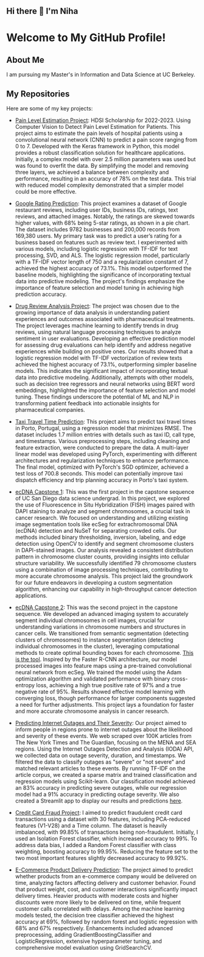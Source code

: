 ## Hi there 👋 I'm Niha

# Welcome to My GitHub Profile!

## About Me
I am pursuing my Master's in Information and Data Science at UC Berkeley. 

## My Repositories
Here are some of my key projects:

- [Pain Level Estimation Project](https://github.com/niha-m584/2022-2023_HDSI_Project): HDSI Scholarship for 2022-2023. Using Computer Vision to Detect Pain Level Estimation for Patients. This project aims to estimate the pain levels of hospital patients using a convolutional neural network (CNN) to predict a pain score ranging from 0 to 7. Developed with the Keras framework in Python, this model provides a robust classification solution for healthcare applications. Initially, a complex model with over 2.5 million parameters was used but was found to overfit the data. By simplifying the model and removing three layers, we achieved a balance between complexity and performance, resulting in an accuracy of 78% on the test data. This trial with reduced model complexity demonstrated that a simpler model could be more effective.
  
- [Google Rating Prediction](https://github.com/niha-m584/google_rating_prediction): This project examines a dataset of Google restaurant reviews, including user IDs, business IDs, ratings, text reviews, and attached images. Notably, the ratings are skewed towards higher values, with 68% being 5-star ratings, as shown in a pie chart. The dataset includes 9782 businesses and 200,000 records from 169,380 users. My primary task was to predict a user’s rating for a business based on features such as review text. I experimented with various models, including logistic regression with TF-IDF for text processing, SVD, and ALS. The logistic regression model, particularly with a TF-IDF vector length of 750 and a regularization constant of 7, achieved the highest accuracy of 73.1%. This model outperformed the baseline models, highlighting the significance of incorporating textual data into predictive modeling. The project's findings emphasize the importance of feature selection and model tuning in achieving high prediction accuracy.
  
- [Drug Review Analysis Project](https://github.com/niha-m584/DrugReviewAnalysisProject): The project was chosen due to the growing importance of data analysis in understanding patient experiences and outcomes associated with pharmaceutical treatments. The project leverages machine learning to identify trends in drug reviews, using natural language processing techniques to analyze sentiment in user evaluations. Developing an effective prediction model for assessing drug evaluations can help identify and address negative experiences while building on positive ones. Our results showed that a logistic regression model with TF-IDF vectorization of review texts achieved the highest accuracy of 73.1%, outperforming simpler baseline models. This indicates the significant impact of incorporating textual data into predictive modeling. Additionally, attempts with other models, such as decision tree regressors and neural networks using BERT word embeddings, highlighted the importance of feature selection and model tuning. These findings underscore the potential of ML and NLP in transforming patient feedback into actionable insights for pharmaceutical companies.

- [Taxi Travel Time Prediction](https://github.com/niha-m584/kaggle_competition_sp23): This project aims to predict taxi travel times in Porto, Portugal, using a regression model that minimizes RMSE. The dataset includes 1.7 million entries with details such as taxi ID, call type, and timestamps. Various preprocessing steps, including cleaning and feature extraction, were conducted to prepare the data. A multi-layer linear model was developed using PyTorch, experimenting with different architectures and regularization techniques to enhance performance. The final model, optimized with PyTorch's SGD optimizer, achieved a test loss of 700.8 seconds. This model can potentially improve taxi dispatch efficiency and trip planning accuracy in Porto's taxi system.
  
- [ecDNA Capstone 1](https://github.com/niha-m584/ecDNA-Capstone): This was the first project in the capstone sequence of UC San Diego data science undergrad. In this project, we explored the use of Fluorescence in Situ Hybridization (FISH) images paired with DAPI staining to analyze and segment chromosomes, a crucial task in cancer research. We focused on understanding and utilizing existing image segmentation tools like ecSeg for extrachromosomal DNA (ecDNA) detection and NuSeT for separating crowded cells. Our methods included binary thresholding, inversion, labeling, and edge detection using OpenCV to identify and segment chromosome clusters in DAPI-stained images. Our analysis revealed a consistent distribution pattern in chromosome cluster counts, providing insights into cellular structure variability. We successfully identified 79 chromosome clusters using a combination of image processing techniques, contributing to more accurate chromosome analysis. This project laid the groundwork for our future endeavors in developing a custom segmentation algorithm, enhancing our capability in high-throughput cancer detection applications.

- [ecDNA Capstone 2](https://github.com/niha-m584/nuclei-capstone): This was the second project in the capstone sequence. We developed an advanced imaging system to accurately segment individual chromosomes in cell images, crucial for understanding variations in chromosome numbers and structures in cancer cells. We transitioned from semantic segmentation (detecting clusters of chromosomes) to instance segmentation (detecting individual chromosomes in the cluster), leveraging computational methods to create optimal bounding boxes for each chromosome. [This is the tool](https://github.com/niha-m584/VaCe). Inspired by the Faster R-CNN architecture, our model processed images into feature maps using a pre-trained convolutional neural network from ecSeg. We trained the model using the Adam optimization algorithm and validated performance with binary cross-entropy loss, achieving a high true positive rate of 97% and a true negative rate of 95%. Results showed effective model learning with converging loss, though performance for larger components suggested a need for further adjustments. This project lays a foundation for faster and more accurate chromosome analysis in cancer research. 

- [Predicting Internet Outages and Their Severity](https://github.com/niha-m584/internet_outages): Our project aimed to inform people in regions prone to internet outages about the likelihood and severity of these events. We web scraped over 100K articles from The New York Times and The Guardian, focusing on the MENA and SEA regions. Using the Internet Outages Detection and Analysis (IODA) API, we collected data on outage severity, duration, and timestamps. We filtered the data to classify outages as "severe" or "not severe" and matched relevant articles to these events. By running TF-IDF on the article corpus, we created a sparse matrix and trained classification and regression models using Scikit-learn. Our classification model achieved an 83% accuracy in predicting severe outages, while our regression model had a 91% accuracy in predicting outage severity. We also created a Streamlit app to display our results and predictions [here](https://github.com/niha-m584/streamlit_app_internet_outages).
  
- [Credit Card Fraud Project](https://github.com/niha-m584/Credit_Card_Fraud_Project): I aimed to predict fraudulent credit card transactions using a dataset with 30 features, including PCA-reduced features (V1-V28) and a Time column. The dataset is heavily imbalanced, with 99.85% of transactions being non-fraudulent. Initially, I used an Isolation Forest classifier, which increased accuracy to 99%. To address data bias, I added a Random Forest classifier with class weighting, boosting accuracy to 99.95%. Reducing the feature set to the two most important features slightly decreased accuracy to 99.92%.

- [E-Commerce Product Delivery Prediction](https://github.com/niha-m584/E-Commerce-Product-Delivery-Prediction): The project aimed to predict whether products from an e-commerce company would be delivered on time, analyzing factors affecting delivery and customer behavior. Found that product weight, cost, and customer interactions significantly impact delivery times. Heavier products with moderate costs and higher discounts were more likely to be delivered on time, while frequent customer calls correlated with delays. Among the machine learning models tested, the decision tree classifier achieved the highest accuracy at 69%, followed by random forest and logistic regression with 68% and 67% respectively. Enhancements included advanced preprocessing, adding GradientBoostingClassifier and LogisticRegression, extensive hyperparameter tuning, and comprehensive model evaluation using GridSearchCV.





